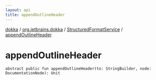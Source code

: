 ```yaml
---
layout: api
title: appendOutlineHeader
---
```

[dokka](../../index.html) / [org.jetbrains.dokka](../index.html) / [StructuredFormatService](index.html) / [appendOutlineHeader](appendOutlineHeader.html)


# appendOutlineHeader



```
abstract public fun appendOutlineHeader(to: StringBuilder, node: DocumentationNode): Unit
```


